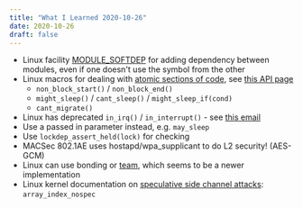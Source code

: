 ```yaml
---
title: "What I Learned 2020-10-26"
date: 2020-10-26
draft: false
---
```


- Linux facility [MODULE_SOFTDEP](https://stackoverflow.com/questions/29717761/how-do-i-define-dependency-among-kernel-modules) for adding dependency between modules, even if one doesn't use the symbol from the other
- Linux macros for dealing with [atomic sections of code](https://elixir.bootlin.com/linux/latest/source/include/linux/kernel.h#L258), see [this API page](https://www.kernel.org/doc/html/latest/driver-api/basics.html)
  - `non_block_start()` / `non_block_end()`
  - `might_sleep()` / `cant_sleep()` / `might_sleep_if(cond)`
  - `cant_migrate()`
- Linux has deprecated `in_irq()` / `in_interrupt()` - see [this email](https://lore.kernel.org/dri-devel/20200914204209.256266093@linutronix.de/)
- Use a passed in parameter instead, e.g. `may_sleep`
- Use `lockdep_assert_held(lock)` for checking
- MACSec 802.1AE uses hostapd/wpa_supplicant to do L2 security! (AES-GCM)
- Linux can use bonding or [team](https://github.com/jpirko/libteam/wiki/Bonding-vs.-Team-features), which seems to be a newer implementation
- Linux kernel documentation on [speculative side channel attacks](https://dri.freedesktop.org/docs/drm/staging/speculation.html): `array_index_nospec`